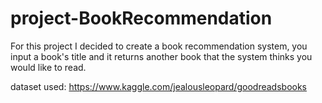 # project-BookRecommendation

For this project I decided to create a book recommendation system, you input a book's title and it returns another book that the system thinks you would like to read.


dataset used: https://www.kaggle.com/jealousleopard/goodreadsbooks
